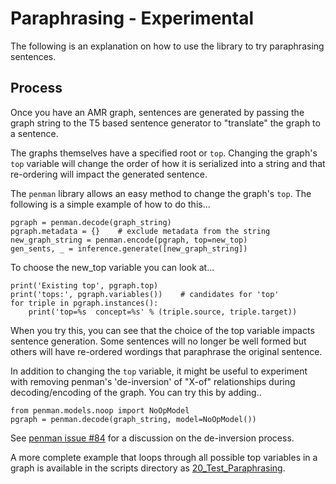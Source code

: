 # Paraphrasing - Experimental
The following is an explanation on how to use the library to try paraphrasing sentences.

## Process
Once you have an AMR graph, sentences are generated by passing the graph string to the T5 based
sentence generator to "translate" the graph to a sentence.

The graphs themselves have a specified root or `top`.  Changing the graph's `top` variable will change the
order of how it is serialized into a string and that re-ordering will impact the generated sentence.

The `penman` library allows an easy method to change the graph's `top`. The following is a simple example
of how to do this...
```
pgraph = penman.decode(graph_string)
pgraph.metadata = {}    # exclude metadata from the string
new_graph_string = penman.encode(pgraph, top=new_top)
gen_sents, _ = inference.generate([new_graph_string])
```
To choose the new_top variable you can look at...
```
print('Existing top', pgraph.top)
print('tops:', pgraph.variables())    # candidates for 'top'
for triple in pgraph.instances():
    print('top=%s  concept=%s' % (triple.source, triple.target))
```
When you try this, you can see that the choice of the top variable impacts sentence generation.
Some sentences will no longer be well formed but others will have re-ordered wordings that paraphrase
the original sentence.

In addition to changing the `top` variable, it might be useful to experiment with removing penman's 'de-inversion'
of "X-of" relationships during decoding/encoding of the graph.  You can try this by adding..
```
from penman.models.noop import NoOpModel
pgraph = penman.decode(graph_string, model=NoOpModel())
```
See [penman issue #84](https://github.com/goodmami/penman/issues/84) for a discussion on the de-inversion process.

A more complete example that loops through all possible top variables in a graph is available in the scripts directory as [20_Test_Paraphrasing](https://github.com/bjascob/amrlib/blob/master/scripts/40_Model_Generate_T5/20_Test_Paraphrasing.py).
